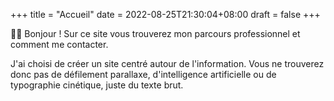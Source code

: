 +++
title =  "Accueil"
date = 2022-08-25T21:30:04+08:00
draft = false
+++

👋🏻 Bonjour ! Sur ce site vous trouverez mon parcours professionnel et comment me contacter. 

J'ai choisi de créer un site centré autour de l'information. Vous ne trouverez donc pas de défilement parallaxe, d'intelligence artificielle ou de typographie cinétique, juste du texte brut.

